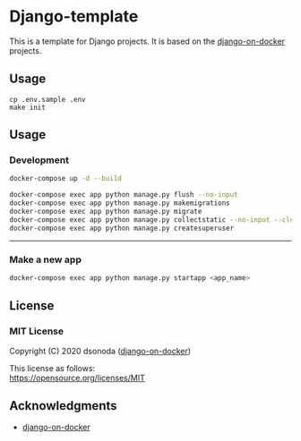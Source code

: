 # Django-template

This is a template for Django projects. It is based on the [django-on-docker](https://github.com/dsonoda/django-on-docker) projects.

## Usage
```
cp .env.sample .env
make init
```


## Usage
### Development
```bash
docker-compose up -d --build
```
```bash
docker-compose exec app python manage.py flush --no-input
docker-compose exec app python manage.py makemigrations
docker-compose exec app python manage.py migrate
docker-compose exec app python manage.py collectstatic --no-input --clear
docker-compose exec app python manage.py createsuperuser
```
----
### Make a new app
```bash
docker-compose exec app python manage.py startapp <app_name>
```

## License
### MIT License
Copyright (C) 2020 dsonoda ([django-on-docker](https://github.com/dsonoda/django-on-docker))  

This license as follows:  
https://opensource.org/licenses/MIT

## Acknowledgments
- [django-on-docker](https://github.com/dsonoda/django-on-docker)
